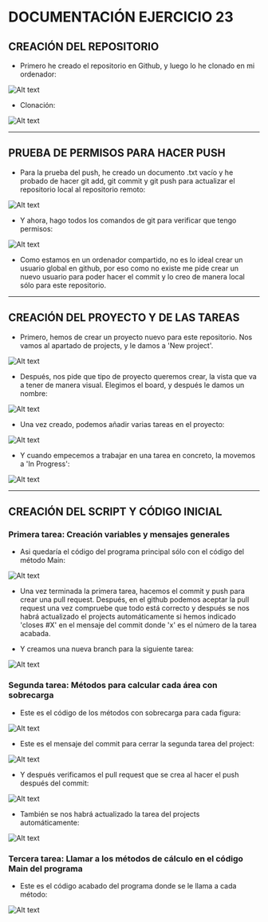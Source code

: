 # DOCUMENTACIÓN EJERCICIO 23

## CREACIÓN DEL REPOSITORIO
- Primero he creado el repositorio en Github, y luego lo he clonado en mi ordenador:

![Alt text](image.png)

- Clonación:

![Alt text](image-1.png)

---

## PRUEBA DE PERMISOS PARA HACER PUSH
- Para la prueba del push, he creado un documento .txt vacío y he probado de hacer git add, git commit y git push para actualizar el repositorio local al repositorio remoto:

![Alt text](image-2.png)

- Y ahora, hago todos los comandos de git para verificar que tengo permisos:

![Alt text](image-3.png)

- Como estamos en un ordenador compartido, no es lo ideal crear un usuario global en github, por eso como no existe me pide crear un nuevo usuario para poder hacer el commit y lo creo de manera local sólo para este repositorio.

---

## CREACIÓN DEL PROYECTO Y DE LAS TAREAS
- Primero, hemos de crear un proyecto nuevo para este repositorio. Nos vamos al apartado de projects, y le damos a 'New project'.

![Alt text](image-4.png)

- Después, nos pide que tipo de proyecto queremos crear, la vista que va a tener de manera visual. Elegimos el board, y después le damos un nombre:

![Alt text](image-5.png)

- Una vez creado, podemos añadir varias tareas en el proyecto:

![Alt text](image-6.png)

- Y cuando empecemos a trabajar en una tarea en concreto, la movemos a 'In Progress':

![Alt text](image-7.png)

---

## CREACIÓN DEL SCRIPT Y CÓDIGO INICIAL

### Primera tarea: Creación variables y mensajes generales
- Asi quedaría el código del programa principal sólo con el código del método Main:

![Alt text](image-8.png)

- Una vez terminada la primera tarea, hacemos el commit y push para crear una pull request. Después, en el github podemos aceptar la pull request una vez compruebe que todo está correcto y después se nos habrá actualizado el projects automáticamente si hemos indicado 'closes #X' en el mensaje del commit donde 'x' es el número de la tarea acabada.

- Y creamos una nueva branch para la siguiente tarea:

![Alt text](image-11.png)

### Segunda tarea: Métodos para calcular cada área con sobrecarga
- Este es el código de los métodos con sobrecarga para cada figura:

![Alt text](image-9.png)

- Este es el mensaje del commit para cerrar la segunda tarea del project:

![Alt text](image-10.png)

- Y después verificamos el pull request que se crea al hacer el push después del commit:

![Alt text](image-12.png)

- También se nos habrá actualizado la tarea del projects automáticamente:

![Alt text](image-13.png)

### Tercera tarea: Llamar a los métodos de cálculo en el código Main del programa
- Este es el código acabado del programa donde se le llama a cada método:

![Alt text](image-14.png)

